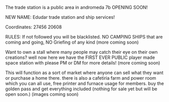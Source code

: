 The trade station is a public area in andromeda 7b OPENING SOON!

NEW NAME: Edudar trade station and ship services!

Coordinates: 27456 20608


RULES: If not followed you will be blacklisted. NO CAMPING SHIPS that are coming and going, NO Griefing of any kind (more coming soon)


Want to own a stall where many people may catch their eye on their own creations? well now here we have the FIRST EVER PUBLIC player made space station with please PM or DM for more details! (more coming soon)

This will function as a sort of market where anyone can sell what they want or purchase a home there. there is also a cafetiria farm and power room which you can all use, free printer and furnace usage for members. buy the golden pass and get everything included (nothing for sale yet but will be open soon.) (images coming soon)